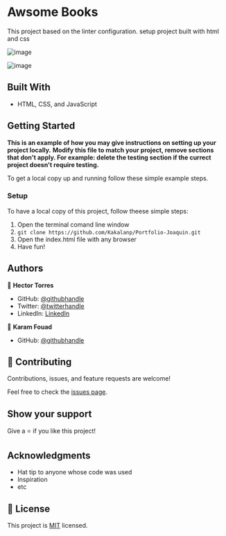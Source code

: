 # Awsome Books
This project based on the linter configuration. setup project built with html and css

![image](https://user-images.githubusercontent.com/31547587/152880325-62c21129-5527-467a-a8c9-a8e5140e701f.png)

![image](https://user-images.githubusercontent.com/31547587/152880389-4fc37d8d-4e3c-408c-8599-d5c596ddd3f3.png)



## Built With

- HTML, CSS, and JavaScript



## Getting Started

**This is an example of how you may give instructions on setting up your project locally.**
**Modify this file to match your project, remove sections that don't apply. For example: delete the testing section if the currect project doesn't require testing.**


To get a local copy up and running follow these simple example steps.

### Setup

To have a local copy of this project, follow theese simple steps:

1. Open the terminal comand line window
2. `git clone https://github.com/Kakalanp/Portfolio-Joaquin.git`
3. Open the index.html file with any browser
4. Have fun!




## Authors

👤 **Hector Torres**

- GitHub: [@githubhandle](https://github.com/HectorTorresE)
- Twitter: [@twitterhandle](https://twitter.com/HectorT00406915)
- LinkedIn: [LinkedIn](https://linkedin.com/in/linkedinhandle)

👤 **Karam Fouad**

- GitHub: [@githubhandle](https://github.com/Karam084)

## 🤝 Contributing

Contributions, issues, and feature requests are welcome!

Feel free to check the [issues page](../../issues/).

## Show your support

Give a ⭐️ if you like this project!

## Acknowledgments

- Hat tip to anyone whose code was used
- Inspiration
- etc

## 📝 License

This project is [MIT](./MIT.md) licensed.

